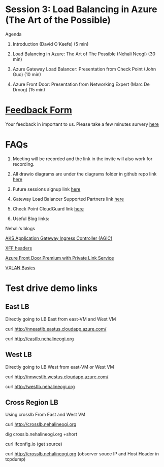 # Session 3: Load Balancing in Azure (The Art of the Possible)

Agenda
1. Introduction (David O'Keefe) (5 min)

2. Load Balancing in Azure: The Art of The Possible (Nehali Neogi) (30 min)

3. Azure Gateway Load Balancer: Presentation from Check Point (John Guo) (10 min)

4. Azure Front Door:  Presentation from Networking Expert (Marc De Droog) (15 min)


# [Feedback Form](https://forms.microsoft.com/r/HNhm2a7ghu)

Your feedback in important to us. Please take a few minutes survery [here](https://forms.microsoft.com/r/HNhm2a7ghu)


# FAQs


1. Meeting will be recorded and the link in the invite will also work for recording.

2. All drawio diagrams are under the diagrams folder in github repo link [here](https://github.com/nehalineogi/azure-networking)

3. Future sessions signup link [here](https://www.linkedin.com/feed/update/urn:li:activity:7024859847699365888/)

4. Gateway Load Balancer Supported Partners link [here](https://blog.checkpoint.com/2021/11/02/check-point-cloudguard-is-a-launch-partner-of-azure-gateway-load-balancer/)

4. Check Point CloudGuard link [here](https://blog.checkpoint.com/2021/11/02/check-point-cloudguard-is-a-launch-partner-of-azure-gateway-load-balancer/)

3. Useful Blog links:  

Nehali's blogs

[AKS Application Gateway Ingress Controller (AGIC)](https://github.com/nehalineogi/azure-cross-solution-network-architectures/blob/main/aks/README-ingress-appgw.md)
 
[XFF headers](https://nehalineogi.blogspot.com/2020/04/xff-headers-with-azure-front-door.html)

[Azure Front Door Premium with Private Link Service](https://github.com/nehalineogi/azure-cross-solution-network-architectures/blob/main/aks/README-private-cluster-with-AFD.md)

[VXLAN Basics](https://github.com/nehalineogi/azure-cross-solution-network-architectures/blob/main/advanced-linux-networking/linux-vxlan.md)

# Test drive demo links


## East LB


Directly going to LB East from east-VM and West VM

curl http://nneastlb.eastus.cloudapp.azure.com/

curl http://eastlb.nehalineogi.org


## West LB

Directly going to LB West from east-VM or West VM

curl http://nnwestlb.westus.cloudapp.azure.com/

curl http://westlb.nehalineogi.org

## Cross Region LB


Using crosslb From East and West VM

curl http://crosslb.nehalineogi.org

dig crosslb.nehalineogi.org +short

curl ifconfig.io (get source)

curl http://crosslb.nehalineogi.org (observer souce IP and Host Header in tcpdump)